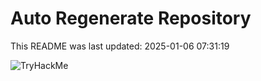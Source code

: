# Auto Regenerate Repository

This README was last updated: 2025-01-06 07:31:19

 ![TryHackMe](https://tryhackme.com/badge/533634)